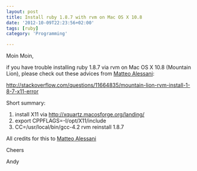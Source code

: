```yaml
---
layout: post
title: Install ruby 1.8.7 with rvm on Mac OS X 10.8
date: '2012-10-09T22:23:56+02:00'
tags: [ruby]
category: 'Programming'

---
```

<p>Moin Moin,</p>

<p>if you have trouble installing ruby 1.8.7 via rvm on Mac OS X 10.8 (Mountain Lion), please check out these advices from <a href="http://stackoverflow.com/users/232053/matteo-alessani" target="_blank">Matteo Alessani</a>:</p>

<p><a href="http://stackoverflow.com/questions/11664835/mountain-lion-rvm-install-1-8-7-x11-error" target="_blank"><a href="http://stackoverflow.com/questions/11664835/mountain-lion-rvm-install-1-8-7-x11-error" target="_blank">http://stackoverflow.com/questions/11664835/mountain-lion-rvm-install-1-8-7-x11-error</a></a></p>

<p>Short summary:</p>

<ol><li>install X11 via <a href="http://xquartz.macosforge.org/landing/" target="_blank"><a href="http://xquartz.macosforge.org/landing/" target="_blank">http://xquartz.macosforge.org/landing/</a></a></li>
<li>export CPPFLAGS=-I/opt/X11/include</li>
<li>CC=/usr/local/bin/gcc-4.2 rvm reinstall 1.8.7</li>
</ol><p>All credits for this to <a href="http://stackoverflow.com/users/232053/matteo-alessani" target="_blank">Matteo Alessani</a></p>

<p>Cheers</p>

<p>Andy</p>
